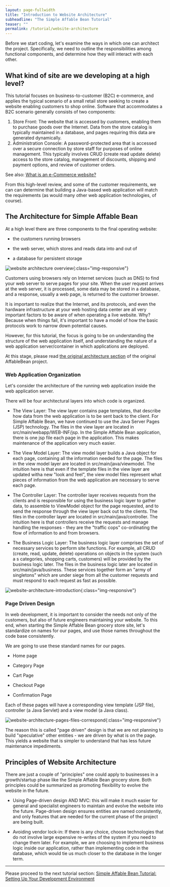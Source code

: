 ```yaml
---
layout: page-fullwidth
title: "Introduction to Website Architecture"
subheadline: "The Simple Affable Bean Tutorial"
teaser: ""
permalink: /tutorial/website-architecture
---
```

Before we start coding, let's examine the ways in which one can architect the project. 
Specifically, we need to outline the responsibilities among functional components, 
and determine how they will interact with each other.


## What kind of site are we developing at a high level?

This tutorial focuses on business-to-customer (B2C) e-commerce, and applies the typical scenario of a small retail store seeking to create a website enabling customers to shop online. Software that accommodates a B2C scenario generally consists of two components:

1. Store Front: The website that is accessed by customers, enabling them to purchase goods over the Internet. Data from the store catalog is typically maintained in a database, and pages requiring this data are generated dynamically.
2. Administration Console: A password-protected area that is accessed over a secure connection by store staff for purposes of online management. This typically involves CRUD (create read update delete) access to the store catalog, management of discounts, shipping and payment options, and review of customer orders.


See also: [What is an e-Commerce website?](https://netbeans.org/kb/docs/javaee/ecommerce/intro.html#whatEcommerce)

From this high-level review, and some of the customer requirements, we can can determine that building a Java-based web application 
will match the requirements (as would many other web application technologies, of course).

## The Architecture for Simple Affable Bean

At a high level there are three components to the final operating website: 

* the customers running browsers

* the web server, which stores and reads data into and out of

* a database for persistent storage

![website architecture overview]({{site.url}}{{site.baseurl}}/images/website-architecture-overview.png){:class="img-responsive"}

Customers using browsers rely on Internet services (such as DNS) to find your web server to 
serve pages for your site.  When the user request arrives at the web server, it is processed, 
some data may be stored in a database, and a response, usually a web page, is returned to the customer browser.
 
It is important to realize that the Internet, and its protocols, and even the hardware infrastructure at your web hosting data center 
are all very important factors to be aware of when operating a live website.  Why? Because when things fail, it's important to have a model 
of how the basic protocols work to narrow down potential causes.

However, for this tutorial, the focus is going to be on understanding the structure of the web application itself,
and understanding the nature of a web application server/container in which applications are deployed.

At this stage, please read [the original architecture section](https://netbeans.org/kb/docs/javaee/ecommerce/design.html#architecture) of the original AffableBean project.

###  Web Application Organization
 
Let's consider the architecture of the running web application inside the web application server.

There will be four architectural layers into which code is organized.

* The View Layer: The view layer contains page templates, that describe how data from the web application is to be sent back to the client.
For Simple Affable Bean, we have continued to use the Java Server Pages (JSP) technology.  The files in the view layer are located in src/main/webapp/WEB-INF/jsp.
In the Simple Affable Bean application, there is one jsp file each page in the application.  This makes maintenance of the application very much easier.

* The View Model Layer: The view model layer builds a Java object for each page, containing all the information needed for the page.
 The files in the view model layer are located in src/main/java/viewmodel.  The intuition here is that even if the template files in the view layer are updated witha  new "look and feel", the view model files 
 represent what pieces of information from the web application are necessary to serve each page. 

* The Controller Layer: The controller layer receives requests from the clients and is responsible for using the business logic layer to gather data,
   to assemble to ViewModel object for the page requested, and to send the response through the view layer back out to the clients.
   The files in the controller layer are located in src/main/java/controller.  The intuition here is that controllers receive the requests and
   manage handling the responses - they are the "traffic cops" co-ordinating the flow of information to and from browsers.
   
* The Business Logic Layer: The business logic layer comprises the set of necessary services to perform site functions.
  For example, all CRUD (create, read, update, delete) operations on objects in the system (such a s categories, shopping carts, customers)
  will be provided by the business logic later. The files in the business logic later are located in src/main/java/business.  These
  services together form an "army of singletons" which are under siege from all the customer requests and must respond to each request 
  as fast as possible.

![website-architecture-introduction]({{site.url}}{{site.baseurl}}/images/website-architecture-introduction.png){:class="img-responsive"}

### Page Driven Design 

In web development, it is important to consider the needs not only of the customers, but also of future engineers maintaining your website.
To this end, when starting the Simple Affable Bean grocery store site, let's standardize on names for our pages, and use those names
throughout the code base consistently.

We are going to use these standard names for our pages.

* Home page 

* Category Page

* Cart Page

* Checkout Page

* Confirmation Page

Each of these pages will have a corresponding view template (JSP file), controller (a Java Servlet) and a view model (a Java class).

![website-architecture-pages-files-correspond]({{site.url}}{{site.baseurl}}/images/website-architecture-pages-files-correspond.png){:class="img-responsive"}

The reason this is called "page driven" design is that we are not planning to build "speculative" other entities - we are driven by what is on the page.
This yields a website that is simpler to understand that has less future maintenance impediments.

## Principles of Website Architecture

There are just a couple of "principles" one could apply to businesses in a growth/startup phase like the Simple Affable Bean grocery store.
Both principles could be summarized as promoting flexibility to evolve the website in the future.

* Using Page-driven design AND MVC: this will make it much easier for general and specialist engineers to maintain and
 evolve the website into the future.  Page-driven design ensures entities are named consistently, and only features that are
 needed for the current phase of the project are being built.

* Avoiding vendor lock-in: If there is any choice, choose technologies that do not involve large expensive re-writes of the system
 if you need to change them later.  For example, we are choosing to implement business logic inside our application, rather than
 implementing code in the database, which would tie us much closer to the database in the longer term.


----
Please proceed to the next tutorial section: [Simple Affable Bean Tutorial: Setting Up Your Development Environment]({{site.url}}{{site.baseurl}}/tutorial/setting-up-development-environments)
